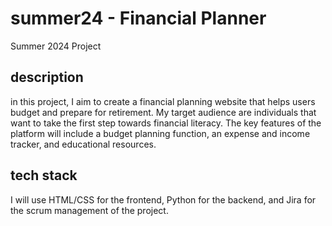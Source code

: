 # summer24 - Financial Planner
Summer 2024 Project

## description
in this project, I aim to create a financial planning website that helps users budget and prepare for retirement. My target audience are individuals that want to take the first
step towards financial literacy. The key features of the platform will include a budget planning function, an expense and income tracker, and educational resources. 

## tech stack
I will use HTML/CSS for the frontend, Python for the backend, and Jira for the scrum management of the project.
